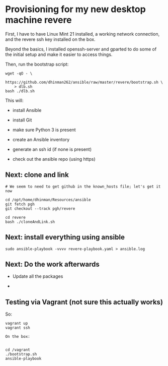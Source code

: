 # Provisioning for my new desktop machine revere

First, I have to have Linux Mint 21 installed, a working network connection, and the revere ssh key installed on the box.

Beyond the basics, I installed openssh-server and gparted to do some of the initial setup and make it easier to access things.


Then, run the bootstrap script:

```
wget -qO - \
    https://github.com/dhinman262/ansible/raw/master/revere/bootstrap.sh \
    > dlb.sh
bash ./dlb.sh
```

This will:

- install Ansible

- install Git

- make sure Python 3 is present

- create an Ansible inventory

- generate an ssh id (if none is present)

- check out the ansible repo (using https)

## Next: clone and link

```
# We seem to need to get github in the known_hosts file; let's get it now

cd /opt/home/dhinman/Resources/ansible
git fetch pgh
git checkout --track pgh/revere

cd revere
bash ./cloneAndLink.sh
```

## Next: install everything using ansible
```
sudo ansible-playbook -vvvv revere-playbook.yaml > ansible.log
```

## Next: Do the work afterwards

- Update all the packages

- 
## Testing via Vagrant (not sure this actually works)

So:

```
vagrant up
vagrant ssh

On the box:


cd /vagrant
./bootstrap.sh
ansible-playbook 
```
